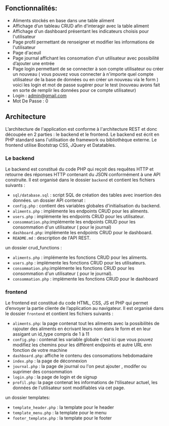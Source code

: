 ## Fonctionnalités:
- Aliments stockés en base dans une table aliment
- Affichage d’un tableau CRUD afin d'interagir avec la table aliment
- Affichage d'un dashboard présentant les indicateurs choisis pour l'utilisateur
- Page profil permettant de renseigner et modifier les informations de l'utilisateur
- Page d'aceuil
- Page journal affichant les consomation d'un utilisateur avec possibilité d’ajouter une entrée
- Page login permettant de se connecter à son compte utilisateur ou créer un nouveau ( vous pouvez vous connecter à n'importe quel compte utilisateur de la base de données ou en créer un nouveau via le form )
voici les login et mot de passe sugérer pour le test (nouveau avons fait en sorte de remplir les données pour ce compte utilisateur)
- Login : admin@gmail.com
- Mot De Passe : 0

## Architecture
L’architecture de l'application est conforme à l'architecture REST et donc découpée en 2 parties : le backend et le frontend. Le backend est écrit en PHP standard sans l'utilisation de framework ou bibliothèque externe. Le frontend utilise Bootstrap CSS, JQuery et Datatables.

### Le backend
Le backend est constitué du code PHP qui reçoit des requêtes HTTP et retourne des réponses HTTP contenant du JSON conformément à une API construite. Il est organisé dans le dossier `backend` et contient les fichiers suivants :

- `sql/database.sql` : script SQL de création des tables avec insertion des données.
un dossier API contenat : 
- `config.php` : contient des variables globales d'initialisation du backend.
- `aliments.php` : implémente les endpoints CRUD pour les aliments.
- `users.php` : implémente les endpoints CRUD pour les utilisateur.
- `consommation.php`:implémente les endpoints CRUD pour les consommation d'un utilisateur ( pour le journal)
- `dashboard.php`: implémente les endpoints CRUD pour le dashboard.
- `README.md` : description de l'API REST.


un dossier crud_functions : 
- `aliments.php` : implémente les fonctions CRUD pour les aliments.
- `users.php` : implémente les fonctions CRUD pour les utilisateurs.
- `consommation.php`:implémente les fonctions CRUD pour les consommation d'un utilisateur ( pour le journal).
- `consommation.php` : implémente les fonctions CRUD pour le dashboard

###  frontend
Le frontend est constitué du code HTML, CSS, JS et PHP qui permet d’envoyer la partie cliente de l’application au navigateur. Il est organisé dans le dossier `frontend` et contient les fichiers suivants :

- `aliments.php`: la page contenat tout les aliments avec la possibilités de rajouter des aliments en écrivant leurs nom dans le form et en leur assigant un id_type compris de 1 à 11
- `config.php` : contenat les variable globale c'est ici que vous pouvez modifiez les chemins pour les différent endpoints et autre URL enn fonction de votre machine
- `dashboard.php`: affiche le contenu des consomations hebdomadaire 
- `index.php` : la page de déconnexion
- `journal.php` :  la page de journal ou l'on peut ajouter , modifer ou suprimer des consommation
- `login.php` : la page de login et de signup 
- `profil.php`: la page contenat les informations de l'tilisateur actuel, les données de l'utilisateur sont modifiables via cet page.

un dossier templates:
- `template_header.php` : la template pour le header
- `template_menu.php` : la template pour le menu
- `footer_template.php` : la template pour le footer
